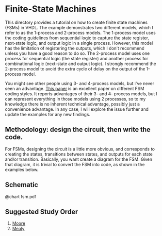 # Finite-State Machines

This directory provides a tutorial on how to create finite state machines (FSMs) in VHDL. The example demonstrates two different models, which I 
refer to as the 1-process and 2-process models. The 1-process model uses the coding guidelines from sequential logic to capture the state register,
next-state logic, and output logic in a single process. However, this model has the limitation of registering the outputs, which I don't recommend
unless you have a good reason to do so. The 2-process model uses one process for sequential logic (the state register) and another process for
combinational logic (next-state and output logic). I strongly recommend the 2-process model to avoid the extra cycle of delay on the output of the
1-process model.

You might see other people using 3- and 4-process models, but I've never seen an advantage. [This paper](http://www.sunburst-design.com/papers/CummingsSNUG2019SV_FSM1.pdf) is an excellent paper on different FSM coding styles. It reports advantages of their
3- and 4- process models, but I can represent everything in those models using 2 processes, so to my knowledge there is no inherent
technical advantage, possibly just a convenience advantage. In any case, I will explore the issue further and update the examples
for any new findings.

## Methodology: design the circuit, then write the code.

For FSMs, designing the circuit is a little more obvious, and corresponds to creating the states, transitions between states, and outputs for each
state and/or transition. Basically, you want create a diagram for the FSM. Given that diagram, it is trivial to convert the FSM into code, as shown
in the examples below.


## Schematic

@chart fsm.pdf

## Suggested Study Order

1. [Moore](moore.md)
1. [Mealy](mealy.md)
